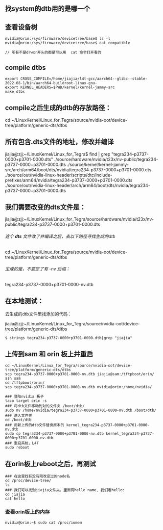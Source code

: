 ## 找system的dtb用的是哪一个

## 查看设备树

```
nvidia@orin:/sys/firmware/devicetree/base$ ls -l
nvidia@orin:/sys/firmware/devicetree/base$ cat compatible 

// 所有不是drwxr开头的都是可以用  cat 命令打开看的
```

## compile dtbs

```
export CROSS_COMPILE=/home/jiajia/l4t-gcc/aarch64--glibc--stable-2022.08-1/bin/aarch64-buildroot-linux-gnu-
export KERNEL_HEADERS=$PWD/kernel/kernel-jammy-src
make dtbs
```

## compile之后生成的dtb的存放路径：

cd ~/LinuxKernel/Linux_for_Tegra/source/nvidia-oot/device-tree/platform/generic-dts/dtbs

## 所有包含.dts文件的地址，修改并编译

jiajia@zjj:~/LinuxKernel/Linux_for_Tegra$ find | grep "tegra234-p3737-0000+p3701-0000.dts"
./source/hardware/nvidia/t23x/nv-public/tegra234-p3737-0000+p3701-0000.dts
./source/kernel/kernel-jammy-src/arch/arm64/boot/dts/nvidia/tegra234-p3737-0000+p3701-0000.dts
./source/out/nvidia-linux-header/scripts/dtc/include-prefixes/arm64/nvidia/tegra234-p3737-0000+p3701-0000.dts
./source/out/nvidia-linux-header/arch/arm64/boot/dts/nvidia/tegra234-p3737-0000+p3701-0000.dts

## 我们需要改变的dts文件是：

jiajia@zjj:~/LinuxKernel/Linux_for_Tegra/source/hardware/nvidia/t23x/nv-public/tegra234-p3737-0000+p3701-0000.dts

###### 这个 **dts** 文件改了并编译之后，去以下路径寻找生成的dtb

cd ~/LinuxKernel/Linux_for_Tegra/source/nvidia-oot/device-tree/platform/generic-dts/dtbs

###### 生成的是，不要忘了有  -nv 后缀：

tegra234-p3737-0000+p3701-0000-nv.dtb

## 在本地测试：

去生成的dtb文件里找添加的代码：

jiajia@zjj:~/LinuxKernel/Linux_for_Tegra/source/nvidia-oot/device-tree/platform/generic-dts/dtbs

```
$ strings tegra234-p3737-0000+p3701-0000.dtb|grep "jiajia"
```

## 上传到sam 和 orin 板上并重启

```
cd ~/LinuxKernel/Linux_for_Tegra/source/nvidia-oot/device-tree/platform/generic-dts/dtbs
scp tegra234-p3737-0000+p3701-0000-nv.dtb jiajia@sam:/tftpboot/orin/
ssh sam
cd /tftpboot/orin/
scp tegra234-p3737-0000+p3701-0000-nv.dtb nvidia@orin:/home/nvidia/

### 登陆nvidia 板子
taco target orin -s
### 将dtb文件移动到对的文件夹 /boot/dtb/
sudo mv /home/nvidia/tegra234-p3737-0000+p3701-0000-nv.dtb /boot/dtb/
### 进入文件夹
cd /boot/dtb
### 用新上传的dtb文件替换原本的 kernel_tegra234-p3737-0000+p3701-0000-nv.dtb
sudo cp tegra234-p3737-0000+p3701-0000-nv.dtb kernel_tegra234-p3737-0000+p3701-0000-nv.dtb
### 重启系统，L4T
sudo reboot
```

## 在orin板上reboot之后，再测试

```
### 在这里找有没有刚改变过的node名
cd /proc/device-tree/
ls
### 我们可以找到jiajia文件夹，里面有hello name, 我们看hello:
cd jiajia
cat hello
```

### 查看orin板上的内存

```
nvidia@orin:~$ sudo cat /proc/iomem
```

# 
